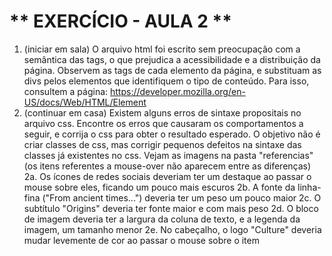# ** EXERCÍCIO - AULA 2 **

1. (iniciar em sala) O arquivo html foi escrito sem preocupação com a semântica das tags, o que prejudica a acessibilidade e a distribuição da página. Observem as tags de cada elemento da página, e substituam as divs pelos elementos que identifiquem o tipo de conteúdo. Para isso, consultem a página: https://developer.mozilla.org/en-US/docs/Web/HTML/Element 
2. (continuar em casa) Existem alguns erros de sintaxe propositais no arquivo css. Encontre os erros que causaram os comportamentos a seguir, e corrija o css para obter o resultado esperado. O objetivo não é criar classes de css, mas corrigir pequenos defeitos na sintaxe das classes já existentes no css. Vejam as imagens na pasta "referencias" (os itens referentes a mouse-over não aparecem entre as diferenças)
2a. Os ícones de redes sociais deveriam ter um destaque ao passar o mouse sobre eles, ficando um pouco mais escuros
2b. A fonte da linha-fina ("From ancient times...") deveria ter um peso um pouco maior
2c. O subtítulo "Origins" deveria ter fonte maior e com mais peso
2d. O bloco de imagem deveria ter a largura da coluna de texto, e a legenda da imagem, um tamanho menor
2e. No cabeçalho, o logo "Culture" deveria mudar levemente de cor ao passar o mouse sobre o item
